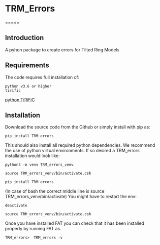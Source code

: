 # TRM_Errors

=====

Introduction
------------

A pyhon package to create  errors for Tilted Ring Models


Requirements
------------
The code requires full installation of:

    python v3.6 or higher
    tirific


[python](https://www.python.org/),[TiRiFiC](http://gigjozsa.github.io/tirific/download_and_installation.html)


Installation
------------

Download the source code from the Github or simply install with pip as:

  	pip install TRM_errors

This should also install all required python dependencies.
We recommend the use of python virtual environments. If so desired a TRM_errors installation would look like:

  	python3 -m venv TRM_errors_venv

  	source TRM_errors_venv/bin/activate.csh

    pip install TRM_errors

(In case of bash the correct middle line is 	source TRM_errors_venv/bin/activate)
You might have to restart the env:

  	deactivate

  	source TRM_errors_venv/bin/activate.csh

Once you have installed FAT you can check that it has been installed properly by running FAT as.

  	TRM_errors>  TRM_errors -v 
